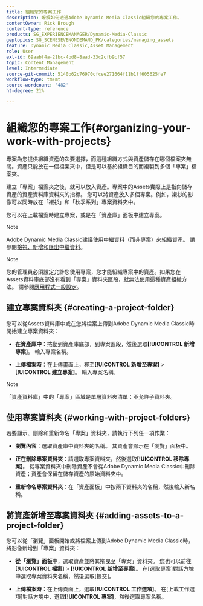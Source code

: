 ```yaml
---
title: 組織您的專案工作
description: 瞭解如何透過Adobe Dynamic Media Classic組織您的專案工作。
contentOwner: Rick Brough
content-type: reference
products: SG_EXPERIENCEMANAGER/Dynamic-Media-Classic
geptopics: SG_SCENESEVENONDEMAND_PK/categories/managing_assets
feature: Dynamic Media Classic,Asset Management
role: User
exl-id: 69aabf4a-21bc-4bd8-8aad-33c2cfb9cf57
topic: Content Management
level: Intermediate
source-git-commit: 5140b62c76970cfcee271664f11b1ff605625fe7
workflow-type: tm+mt
source-wordcount: '482'
ht-degree: 21%

---
```


# 組織您的專案工作{#organizing-your-work-with-projects}

專案為您提供組織資產的次要選擇，而這種組織方式與資產儲存在哪個檔案夾無關。資產只能放在一個檔案夾中，但是可以基於組織目的而複製到多個「專案」檔案夾。

建立「專案」檔案夾之後，就可以放入資產。專案中的Assets實際上是指向儲存資產的資產資料庫資料夾的指標。 您可以將資產放入多個專案。例如，襯衫的影像可以同時放在「襯衫」和「秋季系列」專案資料夾中。

您可以在上載檔案時建立專案，或是在「資產庫」面板中建立專案。

>[!NOTE]
>
>Adobe Dynamic Media Classic建議使用中繼資料（而非專案）來組織資產。 請參閱[檢視、新增和匯出中繼資料](viewing-adding-exporting-metadata.md)。

>[!NOTE]
>
>您的管理員必須設定允許您使用專案，您才能組織專案中的資產。如果您在Assets資料庫底部沒有看到「專案」資料夾區段，就無法使用這種資產組織方法。 請參閱[應用程式一般設定](application-setup.md#general-settings)。

## 建立專案資料夾 {#creating-a-project-folder}

您可以從Assets資料庫中或在您將檔案上傳到Adobe Dynamic Media Classic時開始建立專案資料夾：

* **在資產庫中**：捲動到資產庫底部，到專案區段，然後選取&#x200B;**[!UICONTROL 新增專案]**。 輸入專案名稱。

* **上傳檔案時**：在上傳畫面上，移至&#x200B;**[!UICONTROL 新增至專案]** > **[!UICONTROL 建立專案]**。 輸入專案名稱。

>[!NOTE]
>
>「資產資料庫」中的「專案」區域是單層資料夾清單；不允許子資料夾。

## 使用專案資料夾 {#working-with-project-folders}

若要顯示、刪除和重新命名「專案」資料夾，請執行下列任一項作業：

* **瀏覽內容**：選取資產庫中資料夾的名稱。 其資產會顯示在「瀏覽」面板中。

* **正在刪除專案資料夾**：請選取專案資料夾，然後選取&#x200B;**[!UICONTROL 移除專案]**。 從專案資料夾中刪除資產不會從Adobe Dynamic Media Classic中刪除資產；資產會保留在儲存資產的原始資料夾中。

* **重新命名專案資料夾**：在「資產面板」中按兩下資料夾的名稱，然後輸入新名稱。

## 將資產新增至專案資料夾 {#adding-assets-to-a-project-folder}

您可以從「瀏覽」面板開始或將檔案上傳到Adobe Dynamic Media Classic時，將影像新增到「專案」資料夾：

* **從「瀏覽」面板**&#x200B;中，選取資產並將其拖曳至「專案」資料夾。 您也可以前往&#x200B;**[!UICONTROL 檔案]** > **[!UICONTROL 新增至專案]**。 在[選取專案]對話方塊中選取專案資料夾名稱，然後選取[提交]。**&#x200B;**

* **上傳檔案時**：在上傳頁面上，選取&#x200B;**[!UICONTROL 工作選項]**。 在[上載工作選項]對話方塊中，選取&#x200B;**[!UICONTROL 專案]**，然後選取專案名稱。
